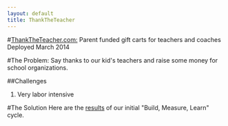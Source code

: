 ```yaml
---
layout: default
title: ThankTheTeacher
---
```


#[ThankTheTeacher.com:](http://thanktheteacher.com) 
Parent funded gift carts for teachers and coaches
Deployed March 2014

#The Problem: 
Say thanks to our kid's teachers and raise some money for school organizations.

##Challenges
1. Very labor intensive

#The Solution
Here are the [results](http://teaser-thank-the-teacher.herokuapp.com/about) of our initial "Build, Measure, Learn" cycle.
